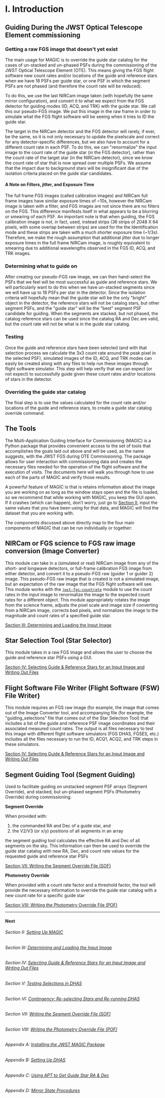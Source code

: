I. Introduction
===============

Guiding During the JWST Optical Telescope Element commissioning
---------------------------------------------------------------
### Getting a raw FGS image that doesn't yet exist
The main usage for MAGIC is to override the guide star catalog for the cases of un-stacked and un-phased PSFs during the commissioning of the JWST Optical Telescope Element (OTE). This means giving the FGS flight software new count rates and/or locations of the guide and reference stars when we have 18 PSFs per guide star, or one PSF in which the segment PSFs are not phased (and therefore the count rate will be reduced).

To do this, we use the last NIRCam image taken (with hopefully the same mirror configuration), and convert it to what we expect from the FGS detector for guiding modes (ID, ACQ, and TRK) with the guide star. We call this our pseudo-FGS image. We put this image in the raw frame in order to simulate what the FGS flight software will be seeing when it tries to ID the guide star.

The target in the NIRCam detector and the FGS detector will rarely, if ever, be the same, so it is not only necessary to update the pixelscale and correct for any detector-specific differences, but we also have to account for a different count rate in each PSF. To do this, we can "renormalize" the input image to the count rate of the guide star (in the FGS detector), rather than the count rate of the target star (in the NIRCam detector), since we know the count rate of star that is now spread over multiple PSFs. We assume that the impact due to background stars will be insignificant due of the isolation criteria placed on the guide star candidates.  

#### A Note on Filters, jitter, and Exposure Time
The full frame FGS images (called calibration images) and NIRCam full frame images have similar exposure times of ~10s, however the NIRCam image is taken with a filter, and FGS images are not since there are no filters on the FGS. This difference manifests itself in what appears to be a blurring or smearing of each PSF. An important note is that when guiding, the FGS calibration image is not, in fact, used, instead strips (36 strips of 2048 X 64 pixels, with some overlap between strips) are used for the the Identification mode and these strips are taken with a much shorter exposure time (~1/3s). Therefore, we make the rough assumption that additional jitter due to longer exposure times in the full frame NIRCam image, is roughly equivalent to smearing due to additional wavelengths observed in the FGS ID, ACQ, and TRK images.


### Determining what to guide on
After creating our pseudo-FGS raw image, we can then hand-select the PSFs that we feel will be most successful as guide and reference stars. We will particularly want to do this when we have un-stacked segments since we will have up to 18 PSFs per star in the detector. Since the isolation criteria will hopefully mean that the guide star will be the only "bright" object in the detector, the reference stars will not be catalog stars, but other segment PSFs, and the "guide star" will be the "best" segment PSF candidate for guiding. When the segments are stacked, but not phased, the catalog reference stars can be used since the catalog RA and Dec are valid, but the count rate will not be what is in the guide star catalog.

### Testing
Once the guide and reference stars have been selected (and with that selection process we calculate the 3x3 count rate around the peak pixel in the selected PSF), simulated images of the ID, ACQ, and TRK modes can easily be created along with any files to help run these images through flight software simulator. This step will help verify that we can expect (or not expect) to successfully guide given these count rates and/or locations of stars in the detector.

### Overriding the guide star catalog
The final step is to use the values calculated for the count rate and/or locations of the guide and reference stars, to create a guide star catalog override command.


The Tools
----------
The Multi-Application Guiding Interface for Commissioning (MAGIC) is a Python package that provides convenient access to the set of tools that accomplishes the goals laid out above and will be used, as the name suggests, with the JWST FGS during OTE Commissioning. The package allows for user interaction with commissioning data and creates the necessary files needed for the operation of the flight software and the execution of visits. The documents here will walk you through how to use each of the parts of MAGIC and verify those results.

A powerful feature of MAGIC is that is retains information about the image you are working on as long as the window stays open and the file is loaded, so we recommend that while working with MAGIC, you keep the GUI open. If it crashes (which can happen), don’t worry, just go to [Section II](ii_setting_up.md), input the same values that you have been using for that data, and MAGIC will find the dataset that you are working with.

The components discussed above directly map to the four main components of MAGIC that can be run individually or together:

NIRCam or FGS science to FGS raw image conversion (Image Converter)
------------------------------------------------
This module can take in a (simulated or real) NIRCam image from any of the short- and longwave detectors, or full-frame calibration FGS image from either detector, and convert it to a pseudo-FGS raw (guider 1 or guider 2) image. This pseudo-FGS raw image that is created is not a simulated image, but an expectation of the raw image that the FGS flight software will see. This module works with the [`jwst-fgs-countrate`](https://github.com/spacetelescope/jwst-fgs-countrate) module to use the count rates in the input image to renormalize the image to the expected count rates for a different object. This module appropriately rotates the image from the science frame, adjusts the pixel scale and image size if converting from a NIRCam image, corrects bad pixels, and normalizes the image to the magnitude and count rates of a specified guide star.

  [Section III: Determining and Loading the Input Image](iii_determining_and_loading_the_input_image.md)

Star Selection Tool (Star Selector)
-----------------------------------
This module takes in a raw FGS image and allows the user to choose the guide and reference star PSFs using a GUI.

  [Section IV: Selecting Guide & Reference Stars for an Input Image and Writing Out Files](iv_select_stars_and_write_files.md)

Flight Software File Writer (Flight Software (FSW) File Writer)
---------------------------------------------------------------
This module requires an FGS raw image (for example, the image that comes out of the Image Converter tool, and accompanying file (for example, the "guiding_selections" file that comes out of the Star Selection Tool) that includes a list of the guide and reference PSF image coordinates and their associated measured count rates. The output is all files necessary to test this image with different flight software simulators (FGS DHAS, FGSES, etc.) includes all the files necessary to run the ID, ACQ1, ACQ2, and TRK steps in these simulators.

  [Section IV: Selecting Guide & Reference Stars for an Input Image and Writing Out Files](iv_select_stars_and_write_files.md)

Segment Guiding Tool (Segment Guiding)
--------------------------------------
Used to facilitate guiding on unstacked segment PSF arrays (Segment Override), and stacked, but un-phased segment PSFs (Photometry Override) during commissioning.

**Segment Override**

When provided with:
1. the commanded RA and Dec of a guide star, and
2. the V2/V3 (or x/y) positions of all segments in an array

the segment guiding tool calculates the effective RA and Dec of all segments on the sky. This information can then be used to override the guide star catalog with new RA, Dec, and count rate values for the requested guide and reference star PSFs

  [Section VII: Writing the Segment Override File (SOF)](vii_write_sof.md)

**Photometry Override**

When provided with a count rate factor and a threshold factor, the tool will provide the necessary information to override the guide star catalog with a new count rate for a specific guide star

  [Section VIII: Writing the Photometry Override File (POF)](viii_write_pof.md)

----------------------------------------------------

#### Next

###### Section II: [Setting Up MAGIC](ii_setting_up.md)

###### Section III: [Determining and Loading the Input Image](iii_determining_and_loading_the_input_image.md)

###### Section IV: [Selecting Guide & Reference Stars for an Input Image and Writing Out Files](iv_select_stars_and_write_files.md)

###### Section V: [Testing Selections in DHAS](v_testing_in_dhas.md)

###### Section VI: [Contingency: Re-selecting Stars and Re-running DHAS](vi_contingency_reselect_stars.md)

###### Section VII: [Writing the Segment Override File (SOF)](vii_write_sof.md)

###### Section VIII: [Writing the Photometry Override File (POF)](viii_write_pof.md)

###### Appendix A: [Installing the JWST MAGIC Package](appendix_a_installing_magic.md)

###### Appendix B: [Setting Up DHAS](appendix_b_opening_dhas.md)

###### Appendix C: [Using APT to Get Guide Star RA & Dec](appendix_c_apt.md)

###### Appendix D: [Mirror State Procedures](appendix_d_mirror_states.md)
